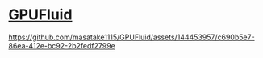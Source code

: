 # [**GPUFluid**](https://bitbucket.org/masayan1115/gpufluid/)


https://github.com/masatake1115/GPUFluid/assets/144453957/c690b5e7-86ea-412e-bc92-2b2fedf2799e


